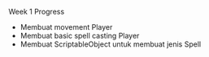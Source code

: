 Week 1 Progress
- Membuat movement Player
- Membuat basic spell casting Player
- Membuat ScriptableObject untuk membuat jenis Spell
